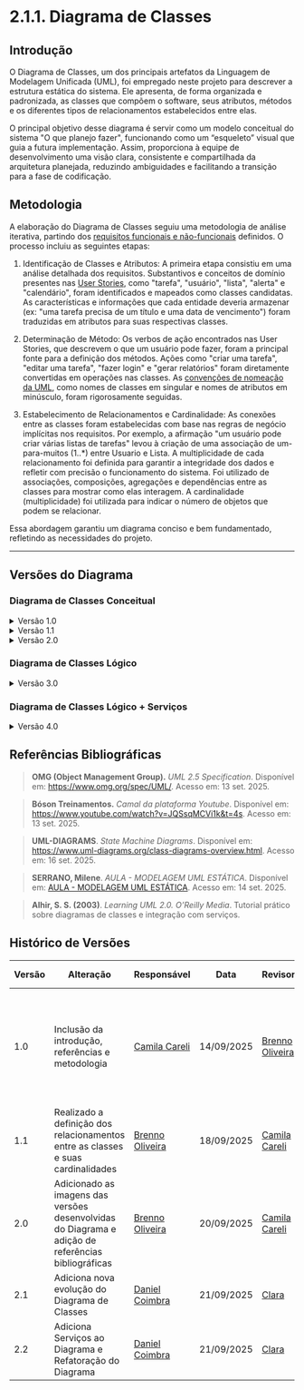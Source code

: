 # 2.1.1. Diagrama de Classes

## Introdução
O Diagrama de Classes, um dos principais artefatos da Linguagem de Modelagem Unificada (UML), foi empregado neste projeto para descrever a estrutura estática do sistema. Ele apresenta, de forma organizada e padronizada, as classes que compõem o software, seus atributos, métodos e os diferentes tipos de relacionamentos estabelecidos entre elas.

O principal objetivo desse diagrama é servir como um modelo conceitual do sistema "O que planejo fazer", funcionando como um “esqueleto” visual que guia a futura implementação. Assim, proporciona à equipe de desenvolvimento uma visão clara, consistente e compartilhada da arquitetura planejada, reduzindo ambiguidades e facilitando a transição para a fase de codificação.

## Metodologia
A elaboração do Diagrama de Classes seguiu uma metodologia de análise iterativa, partindo dos [requisitos funcionais e não-funcionais](Modelagem/2.5.2.DeclaracaoRequisitos.md) definidos. O processo incluiu as seguintes etapas:

1. Identificação de Classes e Atributos: A primeira etapa consistiu em uma análise detalhada dos requisitos. Substantivos e conceitos de domínio presentes nas [User Stories](Modelagem/2.5.2.DeclaracaoRequisitos.md), como "tarefa", "usuário", "lista", "alerta" e "calendário", foram identificados e mapeados como classes candidatas. As características e informações que cada entidade deveria armazenar (ex: "uma tarefa precisa de um título e uma data de vencimento") foram traduzidas em atributos para suas respectivas classes.

2. Determinação de Método: Os verbos de ação encontrados nas User Stories, que descrevem o que um usuário pode fazer, foram a principal fonte para a definição dos métodos. Ações como "criar uma tarefa", "editar uma tarefa", "fazer login" e "gerar relatórios" foram diretamente convertidas em operações nas classes. As [convenções de nomeação da UML](https://www.omg.org/spec/UML/), como nomes de classes em singular e nomes de atributos em minúsculo, foram rigorosamente seguidas.

3. Estabelecimento de Relacionamentos e Cardinalidade: As conexões entre as classes foram estabelecidas com base nas regras de negócio implícitas nos requisitos. Por exemplo, a afirmação "um usuário pode criar várias listas de tarefas" levou à criação de uma associação de um-para-muitos (1..*) entre Usuario e Lista. A multiplicidade de cada relacionamento foi definida para garantir a integridade dos dados e refletir com precisão o funcionamento do sistema. Foi utilizado de associações, composições, agregações e dependências entre as classes para mostrar como elas interagem. A cardinalidade (multiplicidade) foi utilizada para indicar o número de objetos que podem se relacionar.

Essa abordagem garantiu um diagrama conciso e bem fundamentado, refletindo as necessidades do projeto.

---

## Versões do Diagrama

### Diagrama de Classes Conceitual 
<details><summary>Versão 1.0</summary>

Levantamento inicial das Classes que irão compor o diagrama.

<div align="center">
  <img src="https://github.com/user-attachments/assets/b1154685-ca4b-4863-a34b-ba8dc6bc6779" width="800" alt="Diagrama v1">
  <p><em>Imagem 01 - Classes do Diagrama</em></p>
  <p><em>Autor(a): <a href="https://github.com/camilascareli">Camila Careli</a></em></p>
</div>

</details>

<details><summary>Versão 1.1 </summary>

Com as classes iniciais definidas, em seguida foi adicionado os atributos e métodos que cada classe irá conter. Também foi realizado a
ligação das classes atraves da definição de seus relacionamentos e a definição de suas cardinalidades.

<div align="center">
  <img src="https://github.com/user-attachments/assets/f79d4aac-79de-40b9-92c3-2bb425553b6a" width="800" alt="Diagrama v1.1">
  <p><em>Imagem 02 - Diagrama de Classes versão 1.1</em></p>
  <p><em>Autor(a): <a href="https://github.com/Brenno-Silva01">Brenno Oliveira</a></em></p>
  <p><em>Autor(a): <a href="https://github.com/alvezclari">Maria Clara</a></em></p>
</div>

</details>

<details><summary>Versão 2.0 </summary>

Foram feitas mudanças de nome em algumas classes, reorganização dos relacionamentos e ajustes nas cardinalidades. Além de adição de novos atributos e métodos e ajustes em alguns já existentes.

<div align="center">
  <img src="https://github.com/user-attachments/assets/a312e62e-7318-4335-94d6-0bfc344f03d6" width="800" alt="Diagrama v2">
  <p><em>Imagem 03 - Diagrama de Classes versão 2.0 </em></p>
  <p><em>Autor(a): <a href="https://github.com/camilascareli">Camila Careli</a></em></p>
  <p><em>Autor(a): <a href="https://github.com/Brenno-Silva01">Brenno Oliveira</a></em></p>
</div>

</details>

### Diagrama de Classes Lógico
<details> <summary>Versão 3.0</summary>
  
Evolução do Diagrama de Classes - De Conceitual para Lógico. Adição de valores padrão para os atributos, parâmetros e tipo do retorno dos comportamentos.

<div align="center">
  <img src="Assets/img/classes_v4.png" width="800" alt="Diagrama v3">
  <p><em>Imagem 04 - Diagrama de Classes 3.0</em></p>
  <p><em>Autor(a): <a href="https://github.com/DanielCoimbra">Daniel Coimbra</a></em></p>
</div>
</details>

### Diagrama de Classes Lógico + Serviços
<details>
<summary>Versão 4.0</summary>  
### Diagrama de Classes Lógico + Serviços

Adiciona os Serviços. Além disso, refatora as devidas classes e relacionamentos para acomodar as novas Classes.

<div align="center">
  <img src="Assets/img/classes_v5.png" width="800" alt="Diagrama v4">
  <p><em>Imagem 05 - Diagrama de Classes + Serviços</em></p>
  <p><em>Autor(a): <a href="https://github.com/DanielCoimbra">Daniel Coimbra</a></em></p>
</div>
</details>

## Referências Bibliográficas

> **OMG (Object Management Group).** *UML 2.5 Specification*. Disponível em: https://www.omg.org/spec/UML/. Acesso em: 13 set. 2025.

> **Bóson Treinamentos.** *Camal da plataforma Youtube*. Disponível em: https://www.youtube.com/watch?v=JQSsqMCVi1k&t=4s. Acesso em: 13 set. 2025.

> **UML-DIAGRAMS**. *State Machine Diagrams*. Disponível em: https://www.uml-diagrams.org/class-diagrams-overview.html. Acesso em: 16 set. 2025.

> **SERRANO, Milene**. *AULA - MODELAGEM UML ESTÁTICA*. Disponível em: [AULA - MODELAGEM UML ESTÁTICA](https://aprender3.unb.br/pluginfile.php/3178533/mod_page/content/1/Arquitetura%20e%20Desenho%20de%20Software%20-%20Aula%20Modelagem%20UML%20Est%C3%A1tica%20-%20Profa.%20Milene.pdf). Acesso em: 14 set. 2025.

> **Alhir, S. S. (2003)**. *Learning UML 2.0. O’Reilly Media*. Tutorial prático sobre diagramas de classes e integração com serviços.

## Histórico de Versões

| Versão | Alteração | Responsável | Data | Revisor |  Detalhes da Revisão | Data da Revisão |
|--------|-----------|-------------|------|---------|----------------------|-----------------|
| 1.0 | Inclusão da introdução, referências e metodologia | [Camila Careli](https://github.com/camilascareli) | 14/09/2025 | [Brenno Oliveira](https://github.com/Brenno-Silva01) | Feita revisão ortoráfica e incremento de mais informações a introdução e metodologia  | 18/09/2025 |
| 1.1 | Realizado a definição dos relacionamentos entre as classes e suas cardinalidades | [Brenno Oliveira](https://github.com/Brenno-Silva01) | 18/09/2025 | [Camila Careli](https://github.com/camilascareli) | Revisado. Sem alterações.  | 21/09/2025 |
| 2.0 | Adicionado as imagens das versões desenvolvidas do Diagrama e adição de referências bibliográficas | [Brenno Oliveira](https://github.com/Brenno-Silva01) | 20/09/2025 | [Camila Careli](https://github.com/camilascareli) | Imagens estão quebradas das versões: 1.0, 1.1 e 2.0.  | 21/09/2025 |
| 2.1 | Adiciona nova evolução do Diagrama de Classes | [Daniel Coimbra](https://github.com/DanielCoimbra) | 21/09/2025 | [Clara](https://github.com/alvezclari) | Revisado. Sem alterações.  | 21/09/2025 |
| 2.2 | Adiciona Serviços ao Diagrama e Refatoração do Diagrama | [Daniel Coimbra](https://github.com/DanielCoimbra) | 21/09/2025 | [Clara](https://github.com/alvezclari) | Revisado. Sem alterações  | 21/09/2025 |
